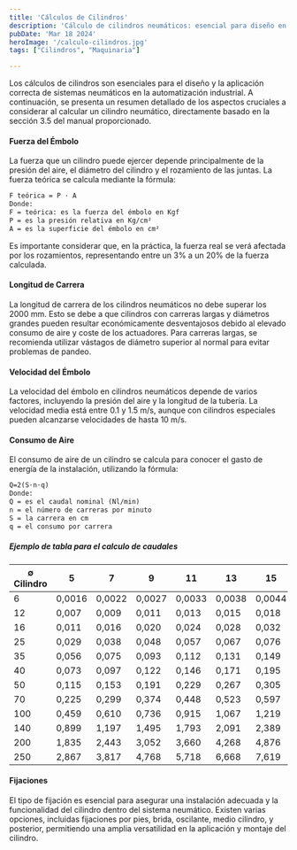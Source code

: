 ```yaml
---
title: 'Cálculos de Cilindros'
description: 'Cálculo de cilindros neumáticos: esencial para diseño en automatización. Incluye fuerza del émbolo, longitud de carrera, velocidad y consumo de aire'
pubDate: 'Mar 18 2024'
heroImage: '/calculo-cilindros.jpg'
tags: ["Cilindros", "Maquinaria"]

---
```

Los cálculos de cilindros son esenciales para el diseño y la aplicación correcta de sistemas neumáticos en la automatización industrial. A continuación, se presenta un resumen detallado de los aspectos cruciales a considerar al calcular un cilindro neumático, directamente basado en la sección 3.5 del manual proporcionado.

#### Fuerza del Émbolo

La fuerza que un cilindro puede ejercer depende principalmente de la presión del aire, el diámetro del cilindro y el rozamiento de las juntas. La fuerza teórica se calcula mediante la fórmula:
```markdown
F teórica = P · A
Donde:
F = teórica: ​es la fuerza del émbolo en Kgf
P = es la presión relativa en Kg/cm²
A = es la superficie del émbolo en cm²
```
Es importante considerar que, en la práctica, la fuerza real se verá afectada por los rozamientos, representando entre un 3% a un 20% de la fuerza calculada.

#### Longitud de Carrera

La longitud de carrera de los cilindros neumáticos no debe superar los 2000 mm. Esto se debe a que cilindros con carreras largas y diámetros grandes pueden resultar económicamente desventajosos debido al elevado consumo de aire y coste de los actuadores. Para carreras largas, se recomienda utilizar vástagos de diámetro superior al normal para evitar problemas de pandeo.

#### Velocidad del Émbolo

La velocidad del émbolo en cilindros neumáticos depende de varios factores, incluyendo la presión del aire y la longitud de la tubería. La velocidad media está entre 0.1 y 1.5 m/s, aunque con cilindros especiales pueden alcanzarse velocidades de hasta 10 m/s.

####  Consumo de Aire

El consumo de aire de un cilindro se calcula para conocer el gasto de energía de la instalación, utilizando la fórmula:
```markdown
Q=2(S⋅n⋅q)
Donde:
Q = es el caudal nominal (Nl/min)
n = el número de carreras por minuto
S = la carrera en cm
q = el consumo por carrera
```
##### Ejemplo de tabla para el calculo de caudales

| ∅ Cilindro | 5  | 7 | 9 | 11 | 13| 15 |
|------------|----|---|---|---|---|----|
| 6  | 0,0016| 0,0022| 0,0027| 0,0033 |0,0038 |0,0044
| 12  | 0,007| 0,009 |0,011| 0,013| 0,015 |0,018
| 16  | 0,011| 0,016| 0,020 |0,024 |0,028| 0,032
| 25  |0,029 |0,038 |0,048| 0,057| 0,067| 0,076
| 35  | 0,056 |0,075 |0,093 |0,112 |0,131| 0,149
| 40  | 0,073 |0,097| 0,122 |0,146 |0,171 |0,195
| 50  | 0,115 |0,153 |0,191 |0,229 |0,267| 0,305
| 70  | 0,225 |0,299| 0,374 |0,448| 0,523 |0,597
| 100  | 0,459| 0,610 |0,736 |0,915| 1,067| 1,219
| 140  | 0,899 |1,197 |1,495 |1,793| 2,091 |2,389
| 200  | 1,835 |2,443 |3,052| 3,660| 4,268| 4,876
| 250  | 2,867 |3,817| 4,768| 5,718| 6,668 |7,619

#### Fijaciones

El tipo de fijación es esencial para asegurar una instalación adecuada y la funcionalidad del cilindro dentro del sistema neumático. Existen varias opciones, incluidas fijaciones por pies, brida, oscilante, medio cilindro, y posterior, permitiendo una amplia versatilidad en la aplicación y montaje del cilindro​​.
